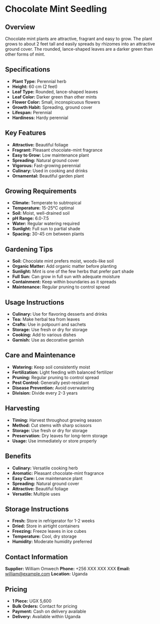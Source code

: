 # Chocolate Mint Seedling

## Overview
Chocolate mint plants are attractive, fragrant and easy to grow. The plant grows to about 2 feet tall and easily spreads by rhizomes into an attractive ground cover. The rounded, lance-shaped leaves are a darker green than other forms of mint.

## Specifications
- **Plant Type:** Perennial herb
- **Height:** 60 cm (2 feet)
- **Leaf Type:** Rounded, lance-shaped leaves
- **Leaf Color:** Darker green than other mints
- **Flower Color:** Small, inconspicuous flowers
- **Growth Habit:** Spreading, ground cover
- **Lifespan:** Perennial
- **Hardiness:** Hardy perennial

## Key Features
- **Attractive:** Beautiful foliage
- **Fragrant:** Pleasant chocolate-mint fragrance
- **Easy to Grow:** Low maintenance plant
- **Spreading:** Natural ground cover
- **Vigorous:** Fast-growing perennial
- **Culinary:** Used in cooking and drinks
- **Ornamental:** Beautiful garden plant

## Growing Requirements
- **Climate:** Temperate to subtropical
- **Temperature:** 15-25°C optimal
- **Soil:** Moist, well-drained soil
- **pH Range:** 6.0-7.5
- **Water:** Regular watering required
- **Sunlight:** Full sun to partial shade
- **Spacing:** 30-45 cm between plants

## Gardening Tips
- **Soil:** Chocolate mint prefers moist, woods-like soil
- **Organic Matter:** Add organic matter before planting
- **Sunlight:** Mint is one of the few herbs that prefer part shade
- **Full Sun:** Can grow in full sun with adequate moisture
- **Containment:** Keep within boundaries as it spreads
- **Maintenance:** Regular pruning to control spread

## Usage Instructions
- **Culinary:** Use for flavoring desserts and drinks
- **Tea:** Make herbal tea from leaves
- **Crafts:** Use in potpourri and sachets
- **Storage:** Use fresh or dry for storage
- **Cooking:** Add to various dishes
- **Garnish:** Use as decorative garnish

## Care and Maintenance
- **Watering:** Keep soil consistently moist
- **Fertilization:** Light feeding with balanced fertilizer
- **Pruning:** Regular pruning to control spread
- **Pest Control:** Generally pest-resistant
- **Disease Prevention:** Avoid overwatering
- **Division:** Divide every 2-3 years

## Harvesting
- **Timing:** Harvest throughout growing season
- **Method:** Cut stems with sharp scissors
- **Storage:** Use fresh or dry for storage
- **Preservation:** Dry leaves for long-term storage
- **Usage:** Use immediately or store properly

## Benefits
- **Culinary:** Versatile cooking herb
- **Aromatic:** Pleasant chocolate-mint fragrance
- **Easy Care:** Low maintenance plant
- **Spreading:** Natural ground cover
- **Attractive:** Beautiful foliage
- **Versatile:** Multiple uses

## Storage Instructions
- **Fresh:** Store in refrigerator for 1-2 weeks
- **Dried:** Store in airtight containers
- **Freezing:** Freeze leaves in ice cubes
- **Temperature:** Cool, dry storage
- **Humidity:** Moderate humidity preferred

## Contact Information
**Supplier:** William Omwech
**Phone:** +256 XXX XXX XXX
**Email:** william@example.com
**Location:** Uganda

## Pricing
- **1 Piece:** UGX 5,600
- **Bulk Orders:** Contact for pricing
- **Payment:** Cash on delivery available
- **Delivery:** Available within Uganda

